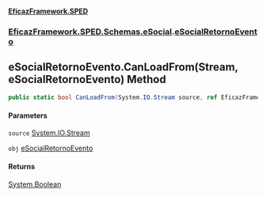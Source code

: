 #### [EficazFramework.SPED](EficazFrameworkSPED.md 'EficazFramework SPED')
### [EficazFramework.SPED.Schemas.eSocial](EficazFramework.SPED.Schemas.eSocial.md 'EficazFramework.SPED.Schemas.eSocial').[eSocialRetornoEvento](EficazFramework.SPED.Schemas.eSocial/eSocialRetornoEvento.md 'EficazFramework.SPED.Schemas.eSocial.eSocialRetornoEvento')

## eSocialRetornoEvento.CanLoadFrom(Stream, eSocialRetornoEvento) Method

```csharp
public static bool CanLoadFrom(System.IO.Stream source, ref EficazFramework.SPED.Schemas.eSocial.eSocialRetornoEvento obj);
```
#### Parameters

<a name='EficazFramework.SPED.Schemas.eSocial.eSocialRetornoEvento.CanLoadFrom(System.IO.Stream,EficazFramework.SPED.Schemas.eSocial.eSocialRetornoEvento).source'></a>

`source` [System.IO.Stream](https://docs.microsoft.com/en-us/dotnet/api/System.IO.Stream 'System.IO.Stream')

<a name='EficazFramework.SPED.Schemas.eSocial.eSocialRetornoEvento.CanLoadFrom(System.IO.Stream,EficazFramework.SPED.Schemas.eSocial.eSocialRetornoEvento).obj'></a>

`obj` [eSocialRetornoEvento](EficazFramework.SPED.Schemas.eSocial/eSocialRetornoEvento.md 'EficazFramework.SPED.Schemas.eSocial.eSocialRetornoEvento')

#### Returns
[System.Boolean](https://docs.microsoft.com/en-us/dotnet/api/System.Boolean 'System.Boolean')